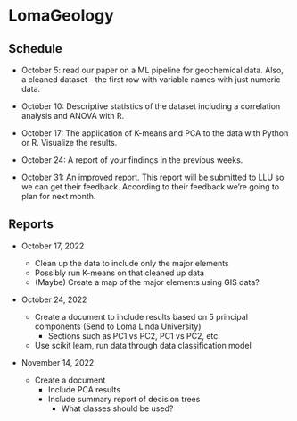 # LomaGeology

## Schedule
 - October 5: read our paper on a ML pipeline for geochemical data. Also, a cleaned dataset - the first row with variable names with just numeric data. 
 
- October 10: Descriptive statistics of the dataset including a correlation analysis and ANOVA with R. 
 
- October 17: The application of K-means and PCA to the data with Python or R. Visualize the results. 
 
- October 24: A report of your findings in the previous weeks. 
 
- October 31: An improved report. This report will be submitted to LLU so we can get their feedback. According to their feedback we’re going to plan for next month.

## Reports
- October 17, 2022
    - Clean up the data to include only the major elements
    - Possibly run K-means on that cleaned up data
    - (Maybe) Create a map of the major elements using GIS data?

- October 24, 2022
    - Create a document to include results based on 5 principal components (Send to Loma Linda University)
        - Sections such as PC1 vs PC2, PC1 vs PC2, etc.
    - Use scikit learn, run data through data classification model

- November 14, 2022
    - Create a document
        - Include PCA results
        - Include summary report of decision trees
            - What classes should be used?